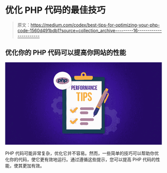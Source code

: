 # 优化 PHP 代码的最佳技巧

> 原文：<https://medium.com/codex/best-tips-for-optimizing-your-php-code-1560d491bdb1?source=collection_archive---------16----------------------->

## 优化你的 PHP 代码可以提高你网站的性能

![](img/7bb478aeb0a3ac411e2b012897a2209d.png)

PHP 代码可能非常复杂，优化它并不容易。然而，一些简单的技巧可以帮助你优化你的代码，使它更有效地运行。通过遵循这些提示，您可以提高 PHP 代码的性能，使其更加有效。